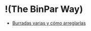 # !(The BinPar Way)
 - [Burradas varias y cómo arreglarlas](https://github.com/BinPar/BinPar/blob/master/notTheBinParWay/burradas.md)
